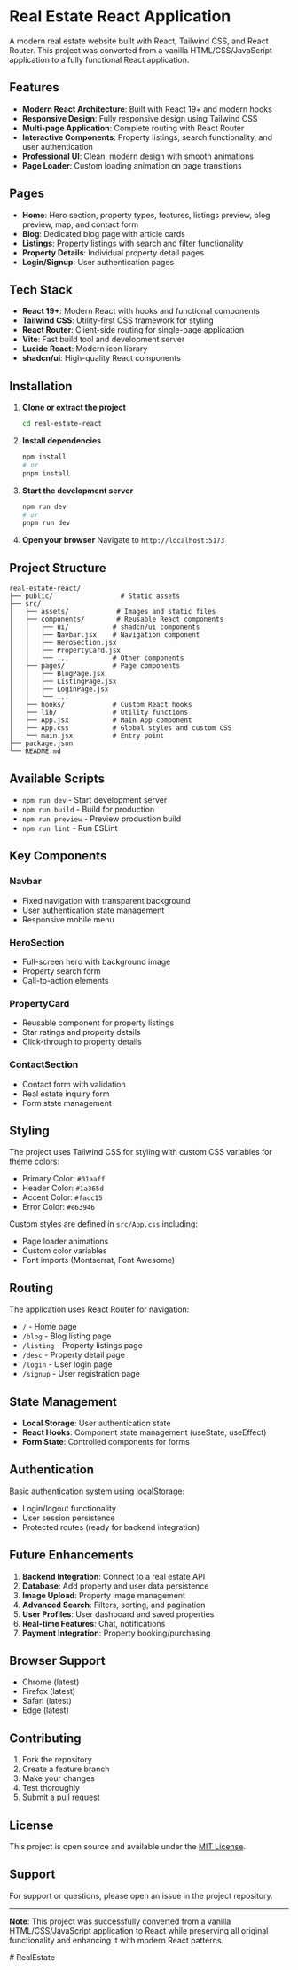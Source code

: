 # Real Estate React Application

A modern real estate website built with React, Tailwind CSS, and React Router. This project was converted from a vanilla HTML/CSS/JavaScript application to a fully functional React application.

## Features

- **Modern React Architecture**: Built with React 19+ and modern hooks
- **Responsive Design**: Fully responsive design using Tailwind CSS
- **Multi-page Application**: Complete routing with React Router
- **Interactive Components**: Property listings, search functionality, and user authentication
- **Professional UI**: Clean, modern design with smooth animations
- **Page Loader**: Custom loading animation on page transitions

## Pages

- **Home**: Hero section, property types, features, listings preview, blog preview, map, and contact form
- **Blog**: Dedicated blog page with article cards
- **Listings**: Property listings with search and filter functionality
- **Property Details**: Individual property detail pages
- **Login/Signup**: User authentication pages

## Tech Stack

- **React 19+**: Modern React with hooks and functional components
- **Tailwind CSS**: Utility-first CSS framework for styling
- **React Router**: Client-side routing for single-page application
- **Vite**: Fast build tool and development server
- **Lucide React**: Modern icon library
- **shadcn/ui**: High-quality React components

## Installation

1. **Clone or extract the project**
   ```bash
   cd real-estate-react
   ```

2. **Install dependencies**
   ```bash
   npm install
   # or
   pnpm install
   ```

3. **Start the development server**
   ```bash
   npm run dev
   # or
   pnpm run dev
   ```

4. **Open your browser**
   Navigate to `http://localhost:5173`

## Project Structure

```
real-estate-react/
├── public/                 # Static assets
├── src/
│   ├── assets/            # Images and static files
│   ├── components/        # Reusable React components
│   │   ├── ui/           # shadcn/ui components
│   │   ├── Navbar.jsx    # Navigation component
│   │   ├── HeroSection.jsx
│   │   ├── PropertyCard.jsx
│   │   └── ...           # Other components
│   ├── pages/            # Page components
│   │   ├── BlogPage.jsx
│   │   ├── ListingPage.jsx
│   │   ├── LoginPage.jsx
│   │   └── ...
│   ├── hooks/            # Custom React hooks
│   ├── lib/              # Utility functions
│   ├── App.jsx           # Main App component
│   ├── App.css           # Global styles and custom CSS
│   └── main.jsx          # Entry point
├── package.json
└── README.md
```

## Available Scripts

- `npm run dev` - Start development server
- `npm run build` - Build for production
- `npm run preview` - Preview production build
- `npm run lint` - Run ESLint

## Key Components

### Navbar
- Fixed navigation with transparent background
- User authentication state management
- Responsive mobile menu

### HeroSection
- Full-screen hero with background image
- Property search form
- Call-to-action elements

### PropertyCard
- Reusable component for property listings
- Star ratings and property details
- Click-through to property details

### ContactSection
- Contact form with validation
- Real estate inquiry form
- Form state management

## Styling

The project uses Tailwind CSS for styling with custom CSS variables for theme colors:

- Primary Color: `#01aaff`
- Header Color: `#1a365d`
- Accent Color: `#facc15`
- Error Color: `#e63946`

Custom styles are defined in `src/App.css` including:
- Page loader animations
- Custom color variables
- Font imports (Montserrat, Font Awesome)

## Routing

The application uses React Router for navigation:

- `/` - Home page
- `/blog` - Blog listing page
- `/listing` - Property listings page
- `/desc` - Property detail page
- `/login` - User login page
- `/signup` - User registration page

## State Management

- **Local Storage**: User authentication state
- **React Hooks**: Component state management (useState, useEffect)
- **Form State**: Controlled components for forms

## Authentication

Basic authentication system using localStorage:
- Login/logout functionality
- User session persistence
- Protected routes (ready for backend integration)

## Future Enhancements

1. **Backend Integration**: Connect to a real estate API
2. **Database**: Add property and user data persistence
3. **Image Upload**: Property image management
4. **Advanced Search**: Filters, sorting, and pagination
5. **User Profiles**: User dashboard and saved properties
6. **Real-time Features**: Chat, notifications
7. **Payment Integration**: Property booking/purchasing

## Browser Support

- Chrome (latest)
- Firefox (latest)
- Safari (latest)
- Edge (latest)

## Contributing

1. Fork the repository
2. Create a feature branch
3. Make your changes
4. Test thoroughly
5. Submit a pull request

## License

This project is open source and available under the [MIT License](LICENSE).

## Support

For support or questions, please open an issue in the project repository.

---

**Note**: This project was successfully converted from a vanilla HTML/CSS/JavaScript application to React while preserving all original functionality and enhancing it with modern React patterns.

#   R e a l E s t a t e  
 